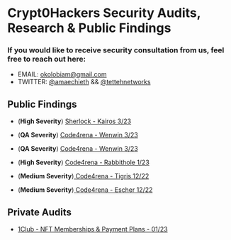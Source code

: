 # Crypt0Hackers Security Audits, Research & Public Findings

### If you would like to receive security consultation from us, feel free to reach out here:

-   EMAIL: okolobiam@gmail.com 
-   TWITTER: [@amaechieth](https://twitter.com/AmaechiEth) && [@tettehnetworks](https://twitter.com/TettehNetworks)

## Public Findings

- (**High Severity**) [Sherlock - Kairos 3/23](https://github.com/sherlock-audit/2023-02-kairos-judging/issues/40)

- (**QA Severity**) [Code4rena - Wenwin 3/23](https://github.com/code-423n4/2023-03-wenwin-findings/issues/81)

- (**QA Severity**) [Code4rena - Wenwin 3/23](https://github.com/code-423n4/2023-01-rabbithole-findings/issues/225)

- (**High Severity**) [Code4rena - Rabbithole 1/23](https://github.com/code-423n4/2023-01-rabbithole-findings/issues/225)

- (**Medium Severity**)[ Code4rena - Tigris 12/22](https://github.com/code-423n4/2022-12-tigris-findings/issues/280)

- (**Medium Severity**)[ Code4rena - Escher 12/22](https://github.com/code-423n4/2022-12-escher-findings/issues/107)

## Private Audits

- [1Club - NFT Memberships & Payment Plans - 01/23](https://0xthirdeye.xyz/wp-content/uploads/2023/01/1Club-Security-Review-Case-Study-0xThirdEye.pdf) 
